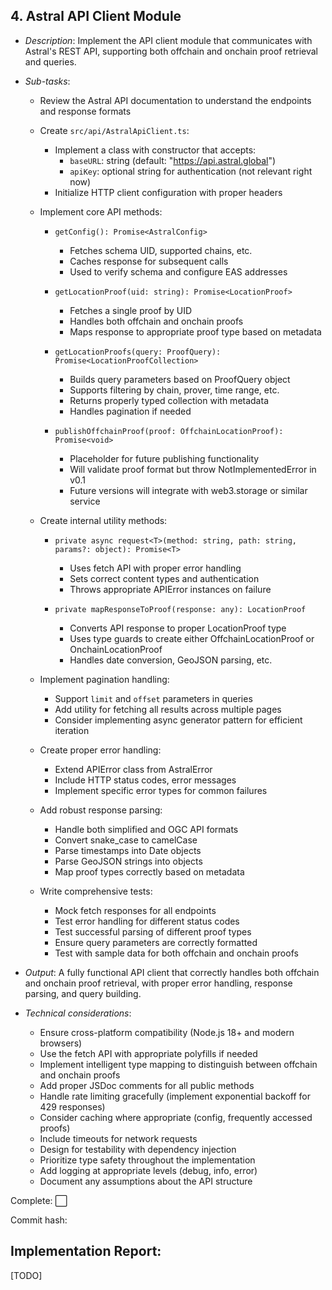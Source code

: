 ## **4. Astral API Client Module**  
   - *Description*: Implement the API client module that communicates with Astral's REST API, supporting both offchain and onchain proof retrieval and queries.
   
   - *Sub-tasks*: 
     - Review the Astral API documentation to understand the endpoints and response formats
     
     - Create `src/api/AstralApiClient.ts`:
       - Implement a class with constructor that accepts:
         - `baseURL`: string (default: "https://api.astral.global")
         - `apiKey`: optional string for authentication (not relevant right now)
       - Initialize HTTP client configuration with proper headers
     
     - Implement core API methods:
       - `getConfig(): Promise<AstralConfig>` 
         - Fetches schema UID, supported chains, etc.
         - Caches response for subsequent calls
         - Used to verify schema and configure EAS addresses
       
       - `getLocationProof(uid: string): Promise<LocationProof>`
         - Fetches a single proof by UID
         - Handles both offchain and onchain proofs
         - Maps response to appropriate proof type based on metadata
       
       - `getLocationProofs(query: ProofQuery): Promise<LocationProofCollection>`
         - Builds query parameters based on ProofQuery object
         - Supports filtering by chain, prover, time range, etc.
         - Returns properly typed collection with metadata
         - Handles pagination if needed
       
       - `publishOffchainProof(proof: OffchainLocationProof): Promise<void>`
         - Placeholder for future publishing functionality
         - Will validate proof format but throw NotImplementedError in v0.1
         - Future versions will integrate with web3.storage or similar service
     
     - Create internal utility methods:
       - `private async request<T>(method: string, path: string, params?: object): Promise<T>`
         - Uses fetch API with proper error handling
         - Sets correct content types and authentication
         - Throws appropriate APIError instances on failure
       
       - `private mapResponseToProof(response: any): LocationProof`
         - Converts API response to proper LocationProof type
         - Uses type guards to create either OffchainLocationProof or OnchainLocationProof
         - Handles date conversion, GeoJSON parsing, etc.
     
     - Implement pagination handling:
       - Support `limit` and `offset` parameters in queries
       - Add utility for fetching all results across multiple pages
       - Consider implementing async generator pattern for efficient iteration
     
     - Create proper error handling:
       - Extend APIError class from AstralError
       - Include HTTP status codes, error messages
       - Implement specific error types for common failures
     
     - Add robust response parsing:
       - Handle both simplified and OGC API formats
       - Convert snake_case to camelCase
       - Parse timestamps into Date objects
       - Parse GeoJSON strings into objects
       - Map proof types correctly based on metadata
     
     - Write comprehensive tests:
       - Mock fetch responses for all endpoints
       - Test error handling for different status codes
       - Test successful parsing of different proof types
       - Ensure query parameters are correctly formatted
       - Test with sample data for both offchain and onchain proofs
     
   - *Output*: A fully functional API client that correctly handles both offchain and onchain proof retrieval, with proper error handling, response parsing, and query building.
   
   - *Technical considerations*: 
     - Ensure cross-platform compatibility (Node.js 18+ and modern browsers)
     - Use the fetch API with appropriate polyfills if needed
     - Implement intelligent type mapping to distinguish between offchain and onchain proofs
     - Add proper JSDoc comments for all public methods
     - Handle rate limiting gracefully (implement exponential backoff for 429 responses)
     - Consider caching where appropriate (config, frequently accessed proofs)
     - Include timeouts for network requests
     - Design for testability with dependency injection
     - Prioritize type safety throughout the implementation
     - Add logging at appropriate levels (debug, info, error)
     - Document any assumptions about the API structure

Complete: ⬜️

Commit hash: <todo>

## Implementation Report:

[TODO]